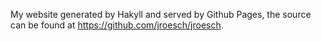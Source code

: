 My website generated by Hakyll and served by Github Pages, the source can be found at https://github.com/jroesch/jroesch.